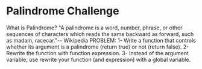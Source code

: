 
# Palindrome Challenge
What is Palindrome?
"A palindrome is a word, number, phrase, or other sequences of characters which reads the same 
backward as forward, such as madam, racecar."-- Wikipedia
PROBLEM:
1- Write a function that controls whether its argument is a palindrome (return true) or not (return false).
2- Rewrite the function with function expression.
3- Instead of the argument variable, use rewrite your function (and expression) with a global variable.

